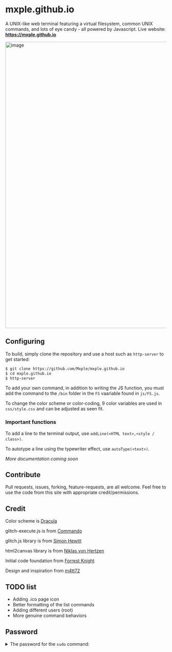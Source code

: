# mxple.github.io
A UNIX-like web terminal featuring a virtual filesystem, common UNIX commands, and lots of eye candy - all powered by Javascript. Live website: **https://mxple.github.io**

<img width="893" alt="image" src="https://user-images.githubusercontent.com/83033020/178164741-47708790-aacf-4e9d-bd00-eca22c5dc611.png">


## Configuring
To build, simply clone the repository and use a host such as `http-server` to get started:
```zsh
$ git clone https://github.com/Mxple/mxple.github.io
$ cd mxple.github.io
$ http-server
```


To add your own command, in addition to writing the JS function, you must add the command to the `/bin` folder in the `FS` vaariable found in `js/FS.js`.

To change the color scheme or color-coding, 9 color variables are used in `css/style.css` and can be adjusted as seen fit.

### Important functions
To add a line to the terminal output, use `addLine(<HTML text>,<style / class>)`.

To autotype a line using the typewriter effect, use `autoType(<text>)`.


*More documentation coming soon*

## Contribute
Pull requests, issues, forking, feature-requests, are all welcome. Feel free to use the code from this site with appropriate credit/permissions.

## Credit
Color scheme is [Dracula](https://github.com/dracula/dracula-theme)

glitch-execute.js is from [Commando](https://github.com/commodo/glitch-animation-effect)

glitch.js library is from [Simon Hewitt](https://github.com/sjhewitt/glitch.js)

html2canvas library is from [Niklas von Hertzen](https://github.com/niklasvh/html2canvas)

Initial code foundation from [Forrest Knight](https://github.com/ForrestKnight)

Design and inspiration from [m4tt72](https://github.com/m4tt72/terminal)

## TODO list
- Adding .ico page icon
- Better formatting of the list commands
- Adding different users (root)
- More genuine command behaviors 

## Password
<details> 
  <summary>The password for the <code>sudo</code> command: </summary>
   strawberry 
</details>
